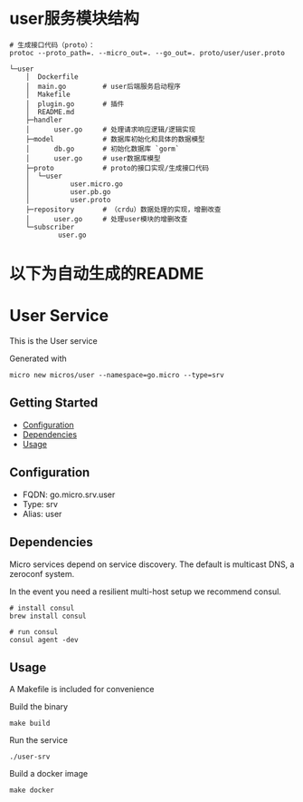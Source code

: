 # user服务模块结构
```$xslt
# 生成接口代码（proto）：
protoc --proto_path=. --micro_out=. --go_out=. proto/user/user.proto

└─user
    │  Dockerfile    
    │  main.go         # user后端服务启动程序
    │  Makefile       
    │  plugin.go       # 插件 
    │  README.md
    ├─handler
    │      user.go     # 处理请求响应逻辑/逻辑实现
    ├─model            # 数据库初始化和具体的数据模型
    │      db.go       # 初始化数据库 `gorm`
    │      user.go     # user数据库模型
    ├─proto            # proto的接口实现/生成接口代码
    │  └─user
    │          user.micro.go
    │          user.pb.go
    │          user.proto
    ├─repository       # （crdu）数据处理的实现，增删改查
    │      user.go     # 处理user模块的增删改查
    └─subscriber
            user.go

```





# 以下为自动生成的README
# User Service

This is the User service

Generated with

```
micro new micros/user --namespace=go.micro --type=srv
```

## Getting Started

- [Configuration](#configuration)
- [Dependencies](#dependencies)
- [Usage](#usage)

## Configuration

- FQDN: go.micro.srv.user
- Type: srv
- Alias: user

## Dependencies

Micro services depend on service discovery. The default is multicast DNS, a zeroconf system.

In the event you need a resilient multi-host setup we recommend consul.

```
# install consul
brew install consul

# run consul
consul agent -dev
```

## Usage

A Makefile is included for convenience

Build the binary

```
make build
```

Run the service
```
./user-srv
```

Build a docker image
```
make docker
```